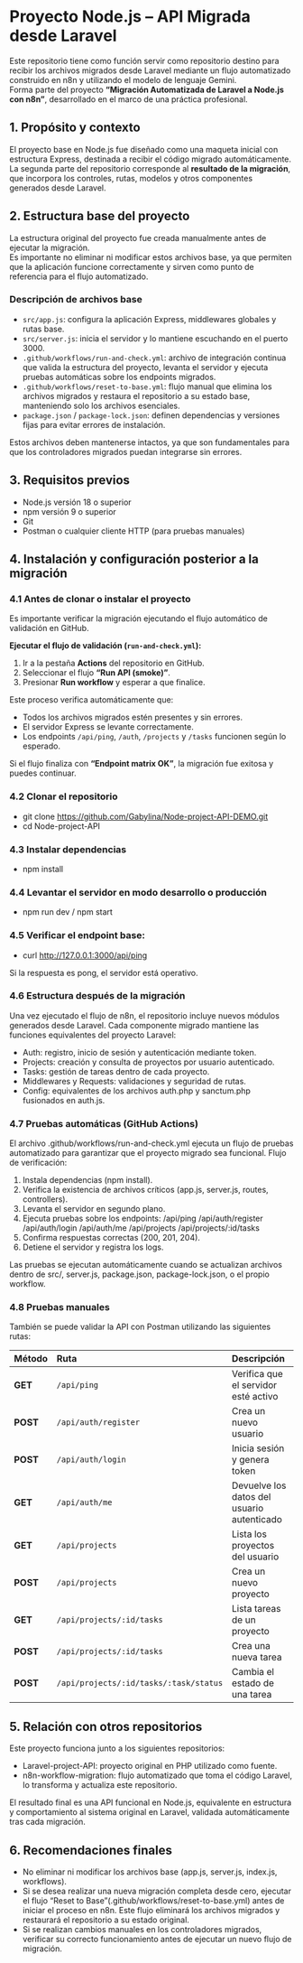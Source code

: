 # Proyecto Node.js – API Migrada desde Laravel

Este repositorio tiene como función servir como repositorio destino para recibir los archivos migrados desde Laravel mediante un flujo automatizado construido en n8n y utilizando el modelo de lenguaje Gemini.  
Forma parte del proyecto **“Migración Automatizada de Laravel a Node.js con n8n”**, desarrollado en el marco de una práctica profesional.


## 1. Propósito y contexto

El proyecto base en Node.js fue diseñado como una maqueta inicial con estructura Express, destinada a recibir el código migrado automáticamente.  
La segunda parte del repositorio corresponde al **resultado de la migración**, que incorpora los controles, rutas, modelos y otros componentes generados desde Laravel.


## 2. Estructura base del proyecto

La estructura original del proyecto fue creada manualmente antes de ejecutar la migración.  
Es importante no eliminar ni modificar estos archivos base, ya que permiten que la aplicación funcione correctamente y sirven como punto de referencia para el flujo automatizado.

### Descripción de archivos base

- `src/app.js`: configura la aplicación Express, middlewares globales y rutas base.
- `src/server.js`: inicia el servidor y lo mantiene escuchando en el puerto 3000.
- `.github/workflows/run-and-check.yml`: archivo de integración continua que valida la estructura del proyecto, levanta el servidor y ejecuta pruebas automáticas sobre los endpoints migrados.
- `.github/workflows/reset-to-base.yml`: flujo manual que elimina los archivos migrados y restaura el repositorio a su estado base, manteniendo solo los archivos esenciales.
- `package.json` / `package-lock.json`: definen dependencias y versiones fijas para evitar errores de instalación.

Estos archivos deben mantenerse intactos, ya que son fundamentales para que los controladores migrados puedan integrarse sin errores.


## 3. Requisitos previos

- Node.js versión 18 o superior  
- npm versión 9 o superior  
- Git  
- Postman o cualquier cliente HTTP (para pruebas manuales)


## 4. Instalación y configuración posterior a la migración

### 4.1 Antes de clonar o instalar el proyecto

Es importante verificar la migración ejecutando el flujo automático de validación en GitHub.

**Ejecutar el flujo de validación (`run-and-check.yml`):**

1. Ir a la pestaña **Actions** del repositorio en GitHub.  
2. Seleccionar el flujo **“Run API (smoke)”**.  
3. Presionar **Run workflow** y esperar a que finalice.

Este proceso verifica automáticamente que:

- Todos los archivos migrados estén presentes y sin errores.
- El servidor Express se levante correctamente.
- Los endpoints `/api/ping`, `/auth`, `/projects` y `/tasks` funcionen según lo esperado.

Si el flujo finaliza con **“Endpoint matrix OK”**, la migración fue exitosa y puedes continuar.

### **4.2 Clonar el repositorio**

- git clone https://github.com/Gabylina/Node-project-API-DEMO.git
- cd Node-project-API

### **4.3 Instalar dependencias**
- npm install

### **4.4 Levantar el servidor en modo desarrollo o producción**
- npm run dev / npm start

### **4.5 Verificar el endpoint base:**
- curl http://127.0.0.1:3000/api/ping

Si la respuesta es pong, el servidor está operativo.

### **4.6 Estructura después de la migración**
Una vez ejecutado el flujo de n8n, el repositorio incluye nuevos módulos generados desde Laravel.
Cada componente migrado mantiene las funciones equivalentes del proyecto Laravel:
- Auth: registro, inicio de sesión y autenticación mediante token.
- Projects: creación y consulta de proyectos por usuario autenticado.
- Tasks: gestión de tareas dentro de cada proyecto.
- Middlewares y Requests: validaciones y seguridad de rutas.
- Config: equivalentes de los archivos auth.php y sanctum.php fusionados en auth.js.

### **4.7 Pruebas automáticas (GitHub Actions)**
El archivo .github/workflows/run-and-check.yml ejecuta un flujo de pruebas automatizado para garantizar que el proyecto migrado sea funcional.
Flujo de verificación:
1. Instala dependencias (npm install).
2. Verifica la existencia de archivos críticos (app.js, server.js, routes, controllers).
3. Levanta el servidor en segundo plano.
4. Ejecuta pruebas sobre los endpoints:
    /api/ping
    /api/auth/register
    /api/auth/login
    /api/auth/me
    /api/projects
    /api/projects/:id/tasks
5. Confirma respuestas correctas (200, 201, 204).
6. Detiene el servidor y registra los logs.

Las pruebas se ejecutan automáticamente cuando se actualizan archivos dentro de src/, server.js, package.json, package-lock.json, o el propio workflow.

### **4.8 Pruebas manuales**
También se puede validar la API con Postman utilizando las siguientes rutas:

| Método | Ruta | Descripción |
|:-------|:-----|:------------|
| **GET** | `/api/ping` | Verifica que el servidor esté activo |
| **POST** | `/api/auth/register` | Crea un nuevo usuario |
| **POST** | `/api/auth/login` | Inicia sesión y genera token |
| **GET** | `/api/auth/me` | Devuelve los datos del usuario autenticado |
| **GET** | `/api/projects` | Lista los proyectos del usuario |
| **POST** | `/api/projects` | Crea un nuevo proyecto |
| **GET** | `/api/projects/:id/tasks` | Lista tareas de un proyecto |
| **POST** | `/api/projects/:id/tasks` | Crea una nueva tarea |
| **POST** | `/api/projects/:id/tasks/:task/status` | Cambia el estado de una tarea |


## 5. Relación con otros repositorios

Este proyecto funciona junto a los siguientes repositorios:
- Laravel-project-API: proyecto original en PHP utilizado como fuente.
- n8n-workflow-migration: flujo automatizado que toma el código Laravel, lo transforma y actualiza este repositorio.
  
El resultado final es una API funcional en Node.js, equivalente en estructura y comportamiento al sistema original en Laravel, validada automáticamente tras cada migración.

## 6. Recomendaciones finales

- No eliminar ni modificar los archivos base (app.js, server.js, index.js, workflows).
- Si se desea realizar una nueva migración completa desde cero, ejecutar el flujo “Reset to Base”(.github/workflows/reset-to-base.yml) antes de iniciar el proceso en n8n. Este flujo eliminará los archivos migrados y restaurará el repositorio a su estado original.
- Si se realizan cambios manuales en los controladores migrados, verificar su correcto funcionamiento antes de ejecutar un nuevo flujo de migración.

